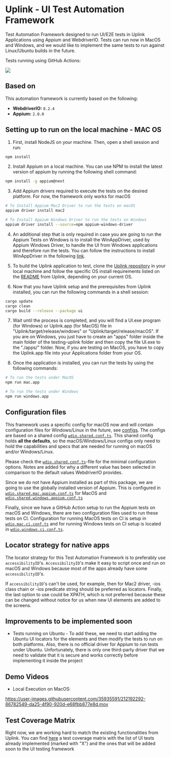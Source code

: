 # Uplink - UI Test Automation Framework

Test Automation Framework designed to run UI/E2E tests in Uplink Applications using Appium and WebdriverIO. Tests can run now in MacOS and Windows, and we would like to implement the same tests to run against Linux/Ubuntu builds in the future.

Tests running using GitHub Actions:

<p align="left">
    <a href="https://github.com/Satellite-im/testing-uplink/actions"><img src="https://github.com/Satellite-im/testing-uplink/actions/workflows/ui-automated-tests.yml/badge.svg" /></a>
</p>

## Based on

This automation framework is currently based on the following:

- **WebdriverIO:** `8.2.4`
- **Appium:** `2.0.0`

## Setting up to run on the local machine - MAC OS

1. First, install NodeJS on your machine. Then, open a shell session and run:

```sh
npm install
```

2. Install Appium on a local machine. You can use NPM to install the latest version of appium by running the following shell command:

```sh
npm install -g appium@next
```

3. Add Appium drivers required to execute the tests on the desired platform. For now, the framework only works for macOS

```sh
# To Install Appium Mac2 Driver to run the tests on macOS
appium driver install mac2

# To Install Appium Windows Driver to run the tests on Windows
appium driver install --source=npm appium-windows-driver
```

4. An additional step that is only required in case you are going to run the Appium Tests on Windows is to install the WinAppDriver, used by Appium Windows Driver, to handle the UI from Windows applications and therefore run the tests. You can follow the instructions to install WinAppDriver in the following [link](https://github.com/microsoft/WinAppDriver).

5. To build the Uplink application to test, clone the [Uplink repository](https://github.com/Satellite-im/Uplink) in your local machine and follow the specific OS install requirements listed on the [README](https://github.com/Satellite-im/Uplink/blob/dev/README.md) from Uplink, depending on your current OS.

6. Now that you have Uplink setup and the prerequisites from Uplink installed, you can run the following commands in a shell session:

```sh
cargo update
cargo clean
cargo build --release --package ui
```

7. Wait until the process is completed, and you will find a UI.exe program (for Windows) or Uplink.app (for MacOS) file in "Uplink/target/release/windows" or "Uplink/target/release/macOS". If you are on Windows, you just have to create an "apps" folder inside the main folder of the testing-uplink folder and then copy the file UI.exe to the "./apps/" folder. Now, if you are testing on MacOS, you have to copy the Uplink.app file into your Applications folder from your OS.

8. Once the application is installed, you can run the tests by using the following commands:

```sh
# To run the tests under MacOS
npm run mac.app
```

```sh
# To run the tests under Windows
npm run windows.app
```

## Configuration files

This framework uses a specific config for macOS now and will contain configuration files for Windows/Linux in the future, see [configs](./config). The configs are based on a shared config
[`wdio.shared.conf.ts`](./config/wdio.shared.conf.ts).
This shared config holds **all the defaults**, so the macOS/Windows/Linux configs only need to hold the capabilities and specs that are needed
for running on macOS and/or Windows/Linux.

Please check the [`wdio.shared.conf.ts`](./config/wdio.shared.conf.ts)-file for the minimal configuration options. Notes are added for why
a different value has been selected in comparison to the default values WebdriverIO provides.

Since we do not have Appium installed as part of this package, we are going to use the globally installed version of Appium. This is
configured in [`wdio.shared.mac.appium.conf.ts`](./config/wdio.shared.mac.appium.conf.ts) for MacOS and [`wdio.shared.windows.appium.conf.ts`](./config/wdio.shared.windows.appium.conf.ts)

Finally, since we have a GitHub Action setup to run the Appium tests on macOS and Windows, there are two configuration files used to run these tests on CI. Configuration for running MacOS tests on CI is setup in [`wdio.mac.ci.conf.ts`](./config/wdio.mac.ci.conf.ts) and for running Windows tests on CI setup is located in [`wdio.windows.ci.conf.ts`](./config/wdio.windows.ci.conf.ts).

## Locator strategy for native apps

The locator strategy for this Test Automation Framework is to preferably use `accessibilityID`'s. `AccessibilityID`'s make it easy to script once and run on macOS and Windows because most of the apps already have some `accessibilityID`'s.

If `accessibilityID`'s can't be used, for example, then for Mac2 driver, -ios class chain or -ios predicate string should be preferred as locators. Finally, the last option to use could be XPATH, which is not preferred because these can be changed without notice for us when new UI elements are added to the screens.

## Improvements to be implemented soon

- Tests running on Ubuntu - To add these, we need to start adding the Ubuntu UI locators for the elements and then modify the tests to run on both platforms. Also, there is no official driver for Appium to run tests under Ubuntu. Unfortunately, there is only one third-party driver that we need to validate that it is secure and works correctly before implementing it inside the project

## Demo Videos

- Local Execution on MacOS:

https://user-images.githubusercontent.com/35935591/212192292-86782549-da25-4f90-920d-e68fbb877e8d.mov

## Test Coverage Matrix

Right now, we are working hard to match the existing functionalities from Uplink. You can find [here](./TEST_COVERAGE.md) a test coverage matrix with the list of UI tests already implemented (marked with "X") and the ones that will be added soon to the UI testing framework
